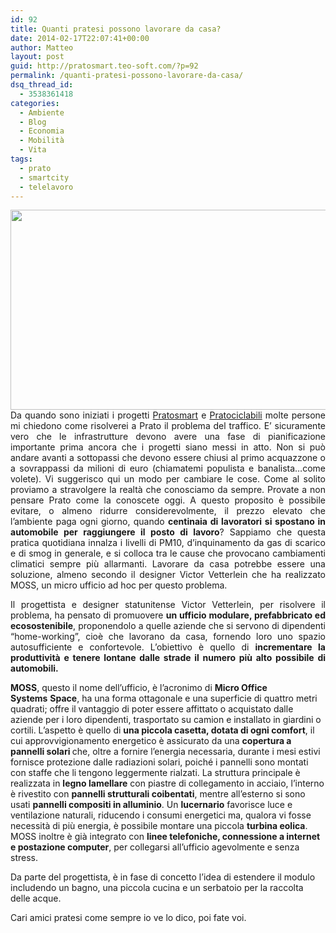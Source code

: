 ```yaml
---
id: 92
title: Quanti pratesi possono lavorare da casa?
date: 2014-02-17T22:07:41+00:00
author: Matteo
layout: post
guid: http://pratosmart.teo-soft.com/?p=92
permalink: /quanti-pratesi-possono-lavorare-da-casa/
dsq_thread_id:
  - 3538361418
categories:
  - Ambiente
  - Blog
  - Economia
  - Mobilità
  - Vita
tags:
  - prato
  - smartcity
  - telelavoro
---
```

<p style="text-align: justify;">
  <img class="alignright" alt="" src="http://www.architetturaecosostenibile.it/images/stories/2014/ufficio-casa-moss-c.jpg" width="620" height="320" />Da quando sono iniziati i progetti <a title="Pratosmart" href="http://www.pratosrmart.org" target="_blank">Pratosmart</a> e <a title="Pratociclabili" href="www.pratociclabili.com" target="_blank">Pratociclabili</a> molte persone mi chiedono come risolverei a Prato il problema del traffico. E&#8217; sicuramente vero che le infrastrutture devono avere una fase di pianificazione importante prima ancora che i progetti siano messi in atto. Non si può andare avanti a sottopassi che devono essere chiusi al primo acquazzone o a sovrappassi da milioni di euro (chiamatemi populista e banalista&#8230;come volete). Vi suggerisco qui un modo per cambiare le cose. Come al solito proviamo a stravolgere la realtà che conosciamo da sempre. Provate a non pensare Prato come la conoscete oggi. A questo proposito è possibile evitare, o almeno ridurre considerevolmente, il prezzo elevato che l’ambiente paga ogni giorno, quando <strong>centinaia di lavoratori si spostano in automobile per raggiungere il posto di lavoro</strong>? Sappiamo che questa pratica quotidiana innalza i livelli di PM10, d’inquinamento da gas di scarico e di smog in generale, e si colloca tra le cause che provocano cambiamenti climatici sempre più allarmanti. Lavorare da casa potrebbe essere una soluzione, almeno secondo il designer Victor Vetterlein che ha realizzato MOSS, un micro ufficio ad hoc per questo problema.
</p>

<p style="text-align: justify;">
  Il progettista e designer statunitense Victor Vetterlein, per risolvere il problema, ha pensato di promuovere <strong>un ufficio modulare, prefabbricato ed ecosostenibile</strong>, proponendolo a quelle aziende che si servono di dipendenti “home-working”, cioè che lavorano da casa, fornendo loro uno spazio autosufficiente e confortevole. L’obiettivo è quello di <strong>incrementare la produttività e tenere lontane dalle strade il numero più alto possibile di automobili.</p> 
  
  <p>
    </strong><strong>MOSS</strong>, questo il nome dell’ufficio, è l’acronimo di <strong>Micro Office Systems</strong> <strong>Space</strong>, ha una forma ottagonale e una superficie di quattro metri quadrati; offre il vantaggio di poter essere affittato o acquistato dalle aziende per i loro dipendenti, trasportato su camion e installato in giardini o cortili. L’aspetto è quello di <strong>una piccola casetta, dotata di ogni comfort</strong>, il cui approvvigionamento energetico è assicurato da una <strong>copertura a pannelli solari </strong>che, oltre a fornire l’energia necessaria, durante i mesi estivi fornisce protezione dalle radiazioni solari, poiché i pannelli sono montati con staffe che li tengono leggermente rialzati. La struttura principale è realizzata in <strong>legno lamellare</strong> con piastre di collegamento in acciaio, l’interno è rivestito con <strong>pannelli strutturali coibentati</strong>, mentre all’esterno si sono usati <strong>pannelli compositi in alluminio</strong>. Un <strong>lucernario</strong> favorisce luce e ventilazione naturali, riducendo i consumi energetici ma, qualora vi fosse necessità di più energia, è possibile montare una piccola <strong>turbina eolica</strong>.<br /> MOSS inoltre è già integrato con <strong>linee telefoniche, connessione a internet e postazione computer</strong>, per collegarsi all’ufficio agevolmente e senza stress.
  </p>
  
  <p>
    Da parte del progettista, è in fase di concetto l’idea di estendere il modulo includendo un bagno, una piccola cucina e un serbatoio per la raccolta delle acque.
  </p>
  
  <p style="text-align: justify;">
    Cari amici pratesi come sempre io ve lo dico, poi fate voi.
  </p>